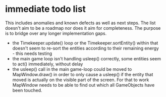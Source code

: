 # immediate todo list

This includes anomalies and known defects as well as next steps. The list doesn't aim to be a roadmap nor does it aim for completeness. The purpose is to bridge over any longer implementation gaps.

* the Timekeeper.update() loop or the Timekeeper.sortEntity() within that doesn't seem to re-sort the entities according to their remaining energy - this needs testing
* the main game loop isn't handling usleep() correctly, some entities seem to act() immediately, without delay
* the usleep() call in the main game-loop could be moved to MapWindow.draw() in order to only cause a usleep() if the entity that moved is actually on the visible part of the screen. For that to work MapWindow needs to be able to find out which all GameObjects have been touched.
